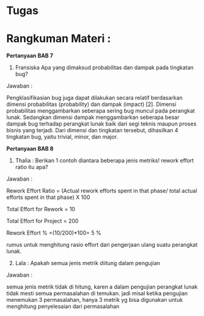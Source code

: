 # Tugas 

# Rangkuman Materi :

**Pertanyaan BAB 7**

1. Fransiska 
Apa yang dimaksud probabilitas dan dampak pada tingkatan bug? 

Jawaban : 

Pengklasifikasian bug juga dapat dilakukan secara relatif berdasarkan dimensi 
probabilitas (probability) dan dampak (impact) [2]. Dimensi probabilitas menggambarkan
seberapa sering bug muncul pada perangkat lunak. Sedangkan dimensi dampak 
menggambarkan seberapa besar dampak bug terhadap perangkat lunak baik dari segi teknis 
maupun proses bisnis yang terjadi. Dari dimensi dan tingkatan tersebut, dihasilkan 4 
tingkatan bug, yaitu trivial, minor, dan major.

**Pertanyaan BAB 8**
1. Thalia : Berikan 1 contoh diantara beberapa jenis metriks! 
rework effort ratio itu apa?

Jawaban : 

Rework Effort Ratio = (Actual rework  efforts spent in that phase/ total actual efforts spent in that phase) X 100

Total Effort for Rework = 10 

Total Effort for Project = 200 

Rework Effort % =(10/200)*100= 5 %

rumus untuk menghitung rasio effort dari pengerjaan ulang suatu perangkat lunak.

2. Lala : Apakah semua jenis metrik diitung dalam pengujian
 
Jawaban : 

semua jenis metrik tidak di hitung, karen a dalam pengujian perangkat lunak tidak mesti semua permasalahan di temukan. jadi misal ketika pengujian menemukan 3 permasalahan, hanya 3 metrik yg bisa digunakan untuk menghitung penyelesaian dari permasalahan
